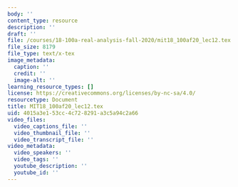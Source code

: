 ```yaml
---
body: ''
content_type: resource
description: ''
draft: ''
file: /courses/18-100a-real-analysis-fall-2020/mit18_100af20_lec12.tex
file_size: 8179
file_type: text/x-tex
image_metadata:
  caption: ''
  credit: ''
  image-alt: ''
learning_resource_types: []
license: https://creativecommons.org/licenses/by-nc-sa/4.0/
resourcetype: Document
title: MIT18_100af20_lec12.tex
uid: 4015a3e1-53cc-4c72-8291-a3c5a94c2a66
video_files:
  video_captions_file: ''
  video_thumbnail_file: ''
  video_transcript_file: ''
video_metadata:
  video_speakers: ''
  video_tags: ''
  youtube_description: ''
  youtube_id: ''
---
```

